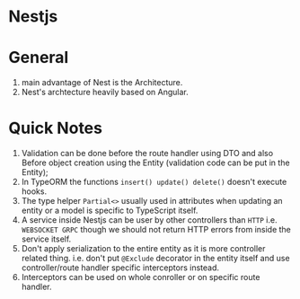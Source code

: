 # Nestjs

# General
1. main advantage of Nest is the Architecture.
2. Nest's archtecture heavily based on Angular.

# Quick Notes
1. Validation can be done before the route handler using DTO and also Before object creation using the Entity (validation code can be put in the Entity);
2. In TypeORM the functions `insert() update() delete()` doesn't execute hooks.
3. The type helper `Partial<>` usually used in attributes when updating an entity or a model is specific to TypeScript itself.
4. A service inside Nestjs can be user by other controllers than `HTTP` i.e. `WEBSOCKET GRPC` though we should not return HTTP errors from inside the service itself.
5. Don't apply serialization to the entire entity as it is more controller related thing. i.e. don't put `@Exclude` decorator in the entity itself and use controller/route handler specific interceptors instead.
6. Interceptors can be used on whole conroller or on specific route handler.